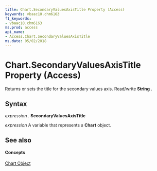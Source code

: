 ```yaml
---
title: Chart.SecondaryValuesAxisTitle Property (Access)
keywords: vbaac10.chm6163
f1_keywords:
- vbaac10.chm6163
ms.prod: access
api_name:
- Access.Chart.SecondaryValuesAxisTitle
ms.date: 05/02/2018
---
```



# Chart.SecondaryValuesAxisTitle Property (Access)

Returns or sets the title for the secondary values axis. Read/write **String** .


## Syntax

 _expression_ . **SecondaryValuesAxisTitle**

 _expression_ A variable that represents a **Chart** object.


## See also


#### Concepts


[Chart Object](chart-object-access.md)